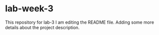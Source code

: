 # lab-week-3
This repository for lab-3
I am editing the README file. Adding some more details about the project description.
